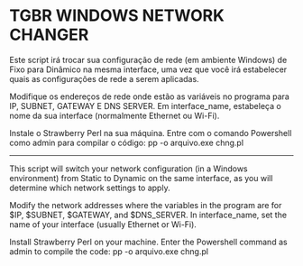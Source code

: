 # TGBR WINDOWS NETWORK CHANGER

Este script irá trocar sua configuração de rede (em ambiente Windows) de Fixo para Dinâmico na mesma interface, uma vez que você irá estabelecer quais as configurações de rede a serem aplicadas.

Modifique os endereços de rede onde estão as variáveis no programa para IP, SUBNET, GATEWAY E DNS SERVER.
Em interface_name, estabeleça o nome da sua interface (normalmente Ethernet ou Wi-Fi). 

Instale o Strawberry Perl na sua máquina.
Entre com o comando Powershell como admin para compilar o código: pp -o arquivo.exe chng.pl

-----------------------------------------------------------------------------------------------------------------------------------------------------------------------------------------------------

This script will switch your network configuration (in a Windows environment) from Static to Dynamic on the same interface, as you will determine which network settings to apply.

Modify the network addresses where the variables in the program are for $IP, $SUBNET, $GATEWAY, and $DNS_SERVER. 
In interface_name, set the name of your interface (usually Ethernet or Wi-Fi).

Install Strawberry Perl on your machine. Enter the Powershell command as admin to compile the code: pp -o arquivo.exe chng.pl
